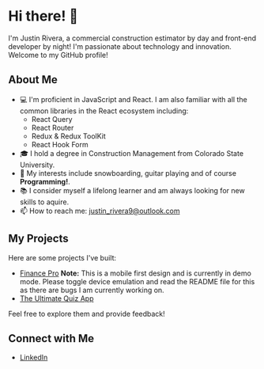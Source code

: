 # Hi there! 👋
I'm Justin Rivera, a commercial construction estimator by day and front-end developer by night! I'm passionate about technology and innovation. Welcome to my GitHub profile!

## About Me
- 💻 I'm proficient in JavaScript and React. I am also familiar with all the common libraries in the React ecosystem including:
    - React Query
    - React Router
    - Redux & Redux ToolKit
    - React Hook Form
- 🎓 I hold a degree in Construction Management from Colorado State University.
- 🌟 My interests include snowboarding, guitar playing and of course **Programming!**.
- 📚 I consider myself a lifelong learner and am always looking for new skills to aquire.
- 📫 How to reach me: justin_rivera9@outlook.com

## My Projects
Here are some projects I've built:

- [Finance Pro](https://finance-pro-demo.netlify.app/) **Note:** This is a mobile first design and is currently in demo mode. Please toggle device emulation and read the README file for this as there are bugs I am currently working on.
- [The Ultimate Quiz App](https://ultimate-quiz-app.netlify.app/)

Feel free to explore them and provide feedback!

## Connect with Me
- [LinkedIn](https://www.linkedin.com/in/justinrivera9/)
